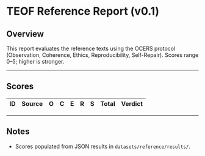 # TEOF Reference Report (v0.1)

## Overview
This report evaluates the reference texts using the OCERS protocol (Observation, Coherence, Ethics, Reproducibility, Self-Repair).
Scores range 0–5; higher is stronger.

---

## Scores

| ID  | Source | O | C | E | R | S | Total | Verdict |
|-----|--------|---|---|---|---|---|-------|---------|

---

## Notes
- Scores populated from JSON results in `datasets/reference/results/`.